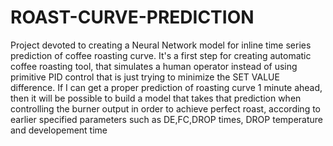 # ROAST-CURVE-PREDICTION
Project devoted to creating a Neural Network model for inline time series prediction of coffee roasting curve. It's a first step for creating automatic coffee roasting tool, that simulates a human operator instead of using primitive PID control that is just trying to minimize the SET VALUE difference.
If I can get a proper prediction of roasting curve 1 minute ahead, then it will be possible to build a model that takes that prediction when controlling the burner output in order to achieve perfect roast, according to earlier specified parameters such as DE,FC,DROP times, DROP temperature and developement time
